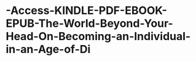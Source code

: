 # -Access-KINDLE-PDF-EBOOK-EPUB-The-World-Beyond-Your-Head-On-Becoming-an-Individual-in-an-Age-of-Di
